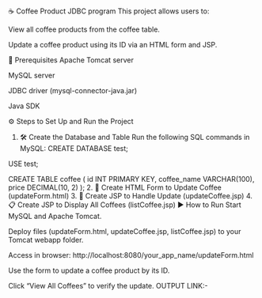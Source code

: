 ☕ Coffee Product JDBC program
This project allows users to:

View all coffee products from the coffee table.

Update a coffee product using its ID via an HTML form and JSP.

📌 Prerequisites
Apache Tomcat server

MySQL server

JDBC driver (mysql-connector-java.jar)

Java SDK

⚙️ Steps to Set Up and Run the Project
1. 🛠️ Create the Database and Table
Run the following SQL commands in MySQL:
CREATE DATABASE test;

USE test;

CREATE TABLE coffee (
  id INT PRIMARY KEY,
  coffee_name VARCHAR(100),
  price DECIMAL(10, 2)
);
2. 📄 Create HTML Form to Update Coffee (updateForm.html)
3. 🧩 Create JSP to Handle Update (updateCoffee.jsp)
4. 📋 Create JSP to Display All Coffees (listCoffee.jsp)
▶️ How to Run
Start MySQL and Apache Tomcat.

Deploy files (updateForm.html, updateCoffee.jsp, listCoffee.jsp) to your Tomcat webapp folder.

Access in browser: http://localhost:8080/your_app_name/updateForm.html

Use the form to update a coffee product by its ID.

Click “View All Coffees” to verify the update.
OUTPUT LINK:-
